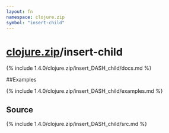 ```yaml
---
layout: fn
namespace: clojure.zip
symbol: "insert-child"
---
```


# [clojure.zip](../)/insert-child

{% include 1.4.0/clojure.zip/insert_DASH_child/docs.md %}

##Examples

{% include 1.4.0/clojure.zip/insert_DASH_child/examples.md %}
## Source
{% include 1.4.0/clojure.zip/insert_DASH_child/src.md %}

